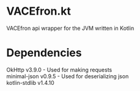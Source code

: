 # VACEfron.kt
VACEfron api wrapper for the JVM written in Kotlin

# Dependencies
OkHttp v3.9.0 - Used for making requests<br/>
minimal-json v0.9.5 - Used for deserializing json<br/>
kotlin-stdlib v1.4.10<br/>
